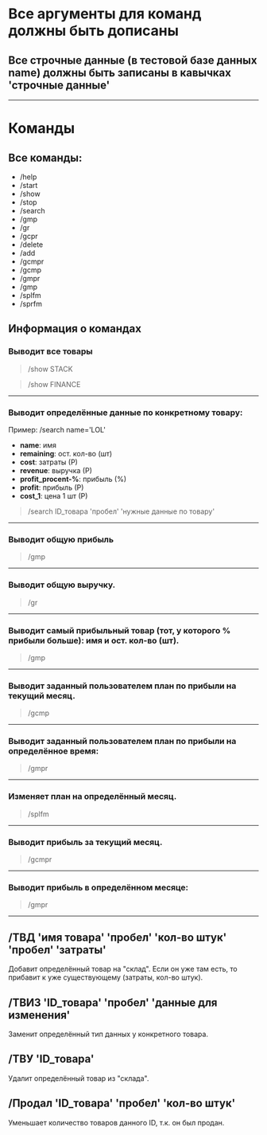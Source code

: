 # Все аргументы для команд должны быть дописаны

## Все строчные данные (в тестовой базе данных name) должны быть записаны в кавычках 'строчные данные'

---

# Команды

## Все команды:

* /help
* /start
* /show
* /stop
* /search
* /gmp
* /gr
* /gcpr
* /delete
* /add
* /gcmpr
* /gcmp
* /gmpr
* /gmp
* /splfm
* /sprfm

## Информация о командах

### Выводит все товары

> /show STACK

> /show FINANCE

---

### Выводит определённые данные по конкретному товару:

Пример: /search name='LOL'

- **name**: имя
- **remaining**: ост. кол-во (шт)
- **cost**: затраты (Р)
- **revenue**: выручка (Р)
- **profit_procent-%**: прибыль (%)
- **profit**: прибыль (Р)
- **cost_1**: цена 1 шт (Р)

> /search ID_товара 'пробел' 'нужные данные по товару'

---

### Выводит общую прибыль

> /gmp

---

### Выводит общую выручку.

> /gr

---

### Выводит самый прибыльный товар (тот, у которого % прибыли больше): **имя** и ост. кол-во (шт).

> /gmp

---

### Выводит заданный пользователем план по прибыли на текущий месяц.

> /gcmp

---

### Выводит заданный пользователем план по прибыли на определённое время:

> /gmpr

---

### Изменяет план на определённый месяц.

> /splfm

---

### Выводит прибыль за текущий месяц.

> /gcmpr

---

### Выводит прибыль в определённом месяце:

> /gmpr

---

## /ТВД 'имя товара' 'пробел' 'кол-во штук' 'пробел' 'затраты'

Добавит определённый товар на "склад".
Если он уже там есть, то прибавит к уже существующему (затраты, кол-во штук).

## /ТВИЗ 'ID_товара' 'пробел' 'данные для изменения'

Заменит определённый тип данных у конкретного товара.

## /ТВУ 'ID_товара'

Удалит определённый товар из "склада".

## /Продал 'ID_товара' 'пробел' 'кол-во штук'

Уменьшает количество товаров данного ID, т.к. он был продан.
